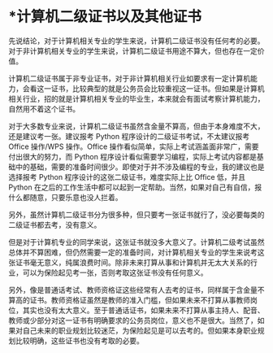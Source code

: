# \*计算机二级证书以及其他证书

先说结论，对于计算机相关专业的学生来说，计算机二级证书没有任何考的必要。对于非计算机相关专业的学生来说，计算机二级证书用途不算大，但也存在一定价值。

计算机二级证书属于非专业证书，对于非计算机相关行业如要求有一定计算机能力，会看这一证书，比较典型的就是公务员会比较重视这一证书。但如果是计算机相关行业，招的就是计算机相关专业的毕业生，本来就会有面试考察计算机能力，自然用不着这个证书。

对于大多数专业来说，计算机二级证书虽然含金量不算高，但由于本身难度不大，还是建议考一张。建议报考 Python 程序设计的二级证书考试，不太建议报考 Office 操作/WPS 操作。Office 操作看似简单，实际上考试涵盖面非常广，需要付出很大的努力，而 Python 程序设计看似需要学习编程，实际上考试内容都是基础中的基础，需要的准备时间很少。即使对于并不涉及编程的专业，我的建议也是选择报考 Python 程序设计的这张二级证书，难度实际上比 Office 低，并且 Python 在之后的工作生活中都可以起到一定帮助。当然，如果对自己有自信，报什么都随意，只要乐意也没人拦着。

另外，虽然计算机二级证书分为很多种，但只要考一张证书就行了，没必要每类的二级证书都去考，没有意义。

但是对于计算机专业的同学来说，这张证书就没多大意义了。计算机二级考试虽然总体并不算困难，但仍然需要一定的准备时间，对计算机相关专业的学生来说考这张证书毫无意义，纯属浪费时间。除非未来打算从事和计算机并无太大关系的行业，可以为保险起见考一张，否则考取这张证书没有任何意义。

另外，像是普通话考试、教师资格证这些经常有人去考的证书，同样属于含金量不算高的证书。教师资格证虽然是教师的准入门槛，但如果未来不打算从事教师岗位，其实也没有太大意义。至于普通话证书，如果未来不打算从事主持人、配音、教师或少部分对这一证书有明确要求的公务员岗位，意义也不是很大。当然了，如果对自己未来的职业规划比较迷茫，为保险起见是可以去考的。但如果本身职业规划比较明确，这些证书也没有考取的必要。
